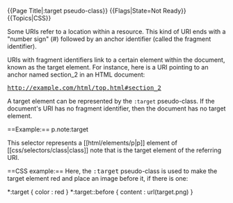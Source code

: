 {{Page Title|:target pseudo-class}}
{{Flags|State=Not Ready}}
{{Topics|CSS}}

Some URIs refer to a location within a resource. This kind of URI ends with a "number sign" (#) followed by an anchor identifier (called the fragment identifier).

URIs with fragment identifiers link to a certain element within the document, known as the target element. For instance, here is a URI pointing to an anchor named section_2 in an HTML document:

<tt>http://example.com/html/top.html#section_2</tt>

A target element can be represented by the <code>:target</code> pseudo-class. If the document's URI has no fragment identifier, then the document has no target element.

==Example:==
<syntaxhighlight lang="css">p.note:target</syntaxhighlight>

This selector represents a [[html/elements/p|p]] element of [[css/selectors/class|class]] note that is the target element of the referring URI.

==CSS example:==
Here, the <tt>:target</tt> pseudo-class is used to make the target element red and place an image before it, if there is one:

<syntaxhighlight lang="css">
*:target { color : red }
*:target::before { content : url(target.png) }
</syntaxhighlight>